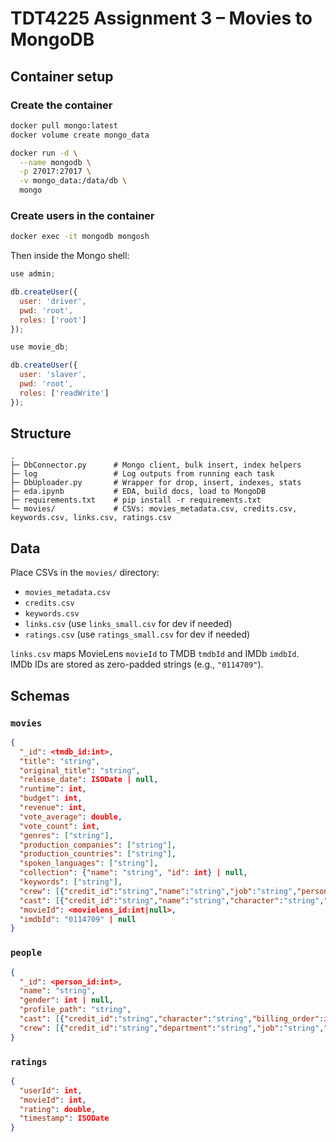 # TDT4225 Assignment 3 – Movies to MongoDB
## Container setup
### Create the container

```bash
docker pull mongo:latest
docker volume create mongo_data

docker run -d \
  --name mongodb \
  -p 27017:27017 \
  -v mongo_data:/data/db \
  mongo
```

### Create users in the container

```bash
docker exec -it mongodb mongosh
```

Then inside the Mongo shell:

```js
use admin;

db.createUser({
  user: 'driver',
  pwd: 'root',
  roles: ['root']
});

use movie_db;

db.createUser({
  user: 'slaver',
  pwd: 'root',
  roles: ['readWrite']
});
```



## Structure

```
.
├─ DbConnector.py      # Mongo client, bulk insert, index helpers
├─ log                 # Log outputs from running each task 
├─ DbUploader.py       # Wrapper for drop, insert, indexes, stats
├─ eda.ipynb           # EDA, build docs, load to MongoDB
├─ requirements.txt    # pip install -r requirements.txt
└─ movies/             # CSVs: movies_metadata.csv, credits.csv, keywords.csv, links.csv, ratings.csv
```


## Data

Place CSVs in the `movies/` directory:

- `movies_metadata.csv`
- `credits.csv`
- `keywords.csv`
- `links.csv`  (use `links_small.csv` for dev if needed)
- `ratings.csv`  (use `ratings_small.csv` for dev if needed)

`links.csv` maps MovieLens `movieId` to TMDB `tmdbId` and IMDb `imdbId`.  
IMDb IDs are stored as zero-padded strings (e.g., `"0114709"`).



## Schemas

### `movies`

```json
{
  "_id": <tmdb_id:int>,
  "title": "string",
  "original_title": "string",
  "release_date": ISODate | null,
  "runtime": int,
  "budget": int,
  "revenue": int,
  "vote_average": double,
  "vote_count": int,
  "genres": ["string"],
  "production_companies": ["string"],
  "production_countries": ["string"],
  "spoken_languages": ["string"],
  "collection": {"name": "string", "id": int} | null,
  "keywords": ["string"],
  "crew": [{"credit_id":"string","name":"string","job":"string","person_id":int}],
  "cast": [{"credit_id":"string","name":"string","character":"string","person_id":int,"order":int}],
  "movieId": <movielens_id:int|null>,
  "imdbId": "0114709" | null
}
```

### `people`

```json
{
  "_id": <person_id:int>,
  "name": "string",
  "gender": int | null,
  "profile_path": "string",
  "cast": [{"credit_id":"string","character":"string","billing_order":int,"tmdb_id":int}],
  "crew": [{"credit_id":"string","department":"string","job":"string","tmdb_id":int}]
}
```

### `ratings`

```json
{
  "userId": int,
  "movieId": int,
  "rating": double,
  "timestamp": ISODate
}
```
